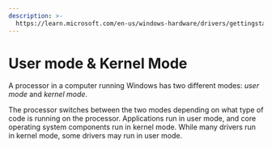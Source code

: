 ```yaml
---
description: >-
  https://learn.microsoft.com/en-us/windows-hardware/drivers/gettingstarted/user-mode-and-kernel-mode
---
```


# User mode & Kernel Mode

A processor in a computer running Windows has two different modes: _user mode_ and _kernel mode_.

The processor switches between the two modes depending on what type of code is running on the processor. Applications run in user mode, and core operating system components run in kernel mode. While many drivers run in kernel mode, some drivers may run in user mode.
